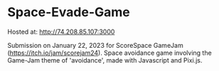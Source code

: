 # Space-Evade-Game

Hosted at: http://74.208.85.107:3000

Submission on January 22, 2023 for ScoreSpace GameJam (https://itch.io/jam/scorejam24). Space avoidance game involving the Game-Jam theme of 'avoidance', made with Javascript and Pixi.js.
